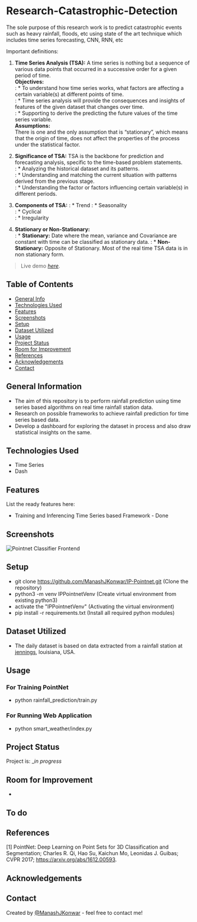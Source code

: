 # Research-Catastrophic-Detection
The sole purpose of this research work is to predict catastrophic events such as heavy rainfall, floods, etc using state of the art technique which includes time series forecasting, CNN, RNN, etc  

Important definitions:  
1. **Time Series Analysis (TSA):** A time series is nothing but a sequence of various data points that occurred in a successive order for a given period of time.  
**Objectives:**  
: * To understand how time series works, what factors are affecting a certain variable(s) at different points of time.  
: * Time series analysis will provide the consequences and insights of features of the given dataset that changes over time.  
: * Supporting to derive the predicting the future values of the time series variable.  
**Assumptions:**  
    There is one and the only assumption that is “stationary”, which means that the origin of time, does not affect the properties of the process under the statistical factor.  

2. **Significance of TSA:** TSA is the backbone for prediction and forecasting analysis, specific to the time-based problem statements.  
: * Analyzing the historical dataset and its patterns.  
: * Understanding and matching the current situation with patterns derived from the previous stage.  
: * Understanding the factor or factors influencing certain variable(s) in different periods.  

3. **Components of TSA:** 
: * Trend
: * Seasonality  
: * Cyclical  
: * Irregularity  

4. **Stationary or Non-Stationary:**  
: * **Stationary:** Date where the mean, variance and Covariance are constant with time can be classified as stationary data.
: * **Non-Stationary:** Opposite of Stationary. Most of the real time TSA data is in non stationary form.

> Live demo [_here_](https://www.example.com). <!-- If you have the project hosted somewhere, include the link here. -->

## Table of Contents
* [General Info](#general-information)
* [Technologies Used](#technologies-used)
* [Features](#features)
* [Screenshots](#screenshots)
* [Setup](#setup)
* [Dataset Utilized](#dataset-utilized)
* [Usage](#usage)
* [Project Status](#project-status)
* [Room for Improvement](#room-for-improvement)
* [References](#references)
* [Acknowledgements](#acknowledgements)
* [Contact](#contact)
<!-- * [License](#license) -->

## General Information
- The aim of this repository is to perform rainfall prediction using time series based algorithms on real time rainfall station data.  
- Research on possible frameworks to achieve rainfall prediction for time series based data.  
- Develop a dashboard for exploring the dataset in process and also draw statistical insights on the same.

## Technologies Used
- Time Series
- Dash 

## Features
List the ready features here:
- Training and Inferencing Time Series based Framework - Done

## Screenshots
![Pointnet Classifier Frontend](./repo_assets/Pointnet_Classifier_Frontend.jpeg)

## Setup
- git clone https://github.com/ManashJKonwar/IP-Pointnet.git (Clone the repository)
- python3 -m venv IPPointnetVenv (Create virtual environment from existing python3)
- activate the "IPPointnetVenv" (Activating the virtual environment)
- pip install -r requirements.txt (Install all required python modules)

## Dataset Utilized
- The daily dataset is based on data extracted from a rainfall station at [jennings](https://www.ncdc.noaa.gov/cdo-web/datasets), louisiana, USA.  

## Usage
### For Training PointNet
- python rainfall_prediction/train.py
### For Running Web Application
- python smart_weather/index.py

## Project Status
Project is: __in progress_ 
<!-- / _complete_ / _no longer being worked on_. If you are no longer working on it, provide reasons why._ -->

## Room for Improvement
- 

To do
- 

## References
[1] PointNet: Deep Learning on Point Sets for 3D Classification and Segmentation; Charles R. Qi, Hao Su, Kaichun Mo, Leonidas J. Guibas;
CVPR 2017; https://arxiv.org/abs/1612.00593.

## Acknowledgements

## Contact
Created by [@ManashJKonwar](https://github.com/ManashJKonwar) - feel free to contact me!

<!-- Optional -->
<!-- ## License -->
<!-- This project is open source and available under the [... License](). -->

<!-- You don't have to include all sections - just the one's relevant to your project -->